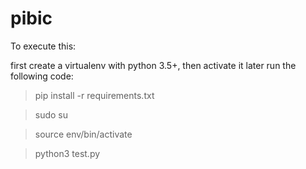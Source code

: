 # pibic

To execute this:

first create a virtualenv with python 3.5+, then activate it
later run the following code:

> pip install -r requirements.txt

> sudo su

> source env/bin/activate

> python3 test.py
